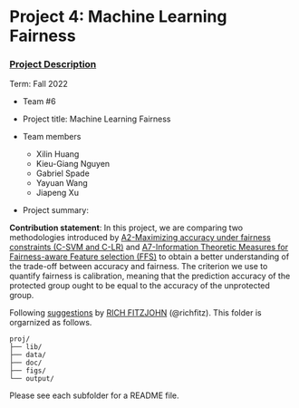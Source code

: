 # Project 4: Machine Learning Fairness

### [Project Description](doc/project4_desc.md)

Term: Fall 2022

+ Team #6
+ Project title: Machine Learning Fairness 
+ Team members
	+ Xilin Huang
	+ Kieu-Giang Nguyen
	+ Gabriel Spade
	+ Yayuan Wang
	+ Jiapeng Xu
	
+ Project summary:
	
**Contribution statement**: In this project, we are comparing two methodologies introduced by [A2-Maximizing accuracy under fairness constraints (C-SVM and C-LR)](https://arxiv.org/abs/1507.05259) and [A7-Information Theoretic Measures for Fairness-aware Feature selection (FFS)](https://arxiv.org/abs/2106.00772) to obtain a better understanding of the trade-off between accuracy and fairness. The criterion we use to quantify fairness is calibration, meaning that the prediction accuracy of the protected group ought to be equal to the accuracy of the unprotected group.

Following [suggestions](http://nicercode.github.io/blog/2013-04-05-projects/) by [RICH FITZJOHN](http://nicercode.github.io/about/#Team) (@richfitz). This folder is orgarnized as follows.

```
proj/
├── lib/
├── data/
├── doc/
├── figs/
└── output/
```

Please see each subfolder for a README file.

